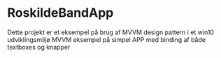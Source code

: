 # RoskildeBandApp
Dette projekt er et eksempel på brug af MVVM design pattern i et win10 udviklingsmiljø
MVVM eksempel på simpel APP med binding af både textboxes og knapper

